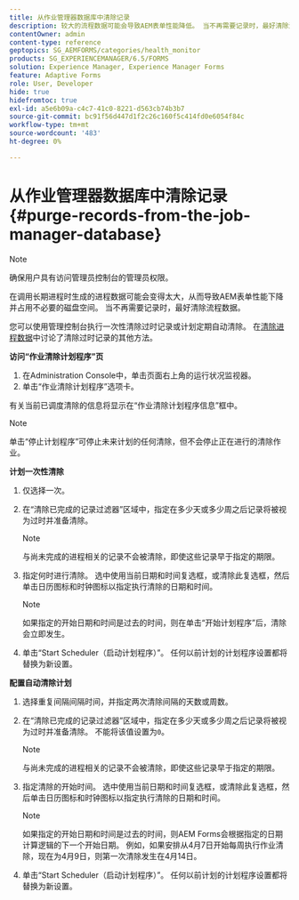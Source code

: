 ```yaml
---
title: 从作业管理器数据库中清除记录
description: 较大的流程数据可能会导致AEM表单性能降低。 当不再需要记录时，最好清除流程数据。
contentOwner: admin
content-type: reference
geptopics: SG_AEMFORMS/categories/health_monitor
products: SG_EXPERIENCEMANAGER/6.5/FORMS
solution: Experience Manager, Experience Manager Forms
feature: Adaptive Forms
role: User, Developer
hide: true
hidefromtoc: true
exl-id: a5e6b09a-c4c7-41c0-8221-d563cb74b3b7
source-git-commit: bc91f56d447d1f2c26c160f5c414fd0e6054f84c
workflow-type: tm+mt
source-wordcount: '483'
ht-degree: 0%

---
```


# 从作业管理器数据库中清除记录 {#purge-records-from-the-job-manager-database}

>[!NOTE]
> 
> 确保用户具有访问管理员控制台的管理员权限。

在调用长期进程时生成的进程数据可能会变得太大，从而导致AEM表单性能下降并占用不必要的磁盘空间。 当不再需要记录时，最好清除流程数据。

您可以使用管理控制台执行一次性清除过时记录或计划定期自动清除。 在[清除进程数据](/help/forms/using/admin-help/purging-process-data.md#purging-process-data)中讨论了清除过时记录的其他方法。

**访问“作业清除计划程序”页**

1. 在Administration Console中，单击页面右上角的运行状况监视器。
1. 单击“作业清除计划程序”选项卡。

有关当前已调度清除的信息将显示在“作业清除计划程序信息”框中。

>[!NOTE]
>
>单击“停止计划程序”可停止未来计划的任何清除，但不会停止正在进行的清除作业。

**计划一次性清除**

1. 仅选择一次。
1. 在“清除已完成的记录过滤器”区域中，指定在多少天或多少周之后记录将被视为过时并准备清除。

   >[!NOTE]
   >
   >与尚未完成的进程相关的记录不会被清除，即使这些记录早于指定的期限。

1. 指定何时进行清除。 选中使用当前日期和时间复选框，或清除此复选框，然后单击日历图标和时钟图标以指定执行清除的日期和时间。

   >[!NOTE]
   >
   >如果指定的开始日期和时间是过去的时间，则在单击“开始计划程序”后，清除会立即发生。

1. 单击“Start Scheduler（启动计划程序）”。 任何以前计划的计划程序设置都将替换为新设置。

**配置自动清除计划**

1. 选择重复间隔间隔时间，并指定两次清除间隔的天数或周数。
1. 在“清除已完成的记录过滤器”区域中，指定在多少天或多少周之后记录将被视为过时并准备清除。 不能将该值设置为`0`。

   >[!NOTE]
   >
   >与尚未完成的进程相关的记录不会被清除，即使这些记录早于指定的期限。

1. 指定清除的开始时间。 选中使用当前日期和时间复选框，或清除此复选框，然后单击日历图标和时钟图标以指定执行清除的日期和时间。

   >[!NOTE]
   >
   >如果指定的开始日期和时间是过去的时间，则AEM Forms会根据指定的日期计算逻辑的下一个开始日期。 例如，如果安排从4月7日开始每周执行作业清除，现在为4月9日，则第一次清除发生在4月14日。

1. 单击“Start Scheduler（启动计划程序）”。 任何以前计划的计划程序设置都将替换为新设置。
